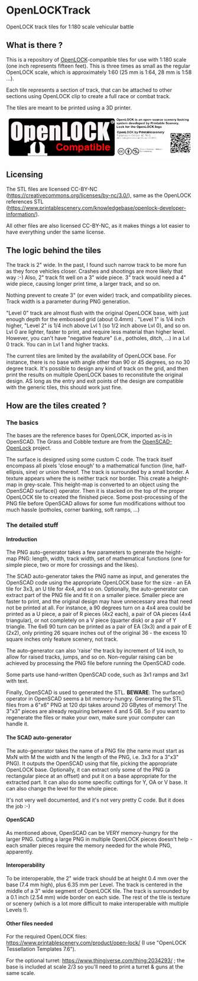 # OpenLOCKTrack
 OpenLOCK track tiles for 1:180 scale vehicular battle
## What is there ?

This is a repository of [OpenLOCK](https://www.printablescenery.com/knowledgebase/openlock/)-compatible tiles for use with 1:180 scale (one inch represents fifteen feet).
This is three times as small as the regular OpenLOCK scale, which is approximately 1:60 (25 mm is 1:64, 28 mm is 1:58 ...).

Each tile represents a section of track, that can be attached to other sections using OpenLOCK clip to create a full race or combat track.

The tiles are meant to be printed using a 3D printer.

![OpenLOCK compatible](Whats-OpenLOCK.jpg)

##  Licensing

The STL files are licensed CC-BY-NC (https://creativecommons.org/licenses/by-nc/3.0/), same as the OpenLOCK references STL (https://www.printablescenery.com/knowledgebase/openlock-developer-information/).

All other files are also licensed CC-BY-NC, as it makes things a lot easier to have everything under the same license.

## The logic behind the tiles

The track is 2" wide. In the past, I found such narrow track to be more fun as they force vehicles closer. Crashes and shootings are more likely that way :-) Also, 2" track fit well on a 3" wide piece. 3" track would need a 4" wide piece, causing longer print time, a larger track, and so on.

Nothing prevent to create 3" (or even wider) track, and compatibility pieces. Track width is a parameter during PNG generation.

"Level 0" track are almost flush with the original OpenLOCK base, with just enough depth for the embossed grid (about 0.4mm) . "Level 1" is 1/4 inch higher, "Level 2" is 1/4 inch above Lvl 1 (so 1/2 inch above Lvl 0), and so on. Lvl 0 are lighter, faster to print, and require less material than higher level. However, you can't have "negative feature" (i.e., potholes, ditch, ...) in a Lvl 0 track. You can in Lvl 1 and higher tracks.

The current tiles are limited by the availability of OpenLOCK base. For instance, there is no base with angle other than 90 or 45 degrees, so no 30 degree track. It's possible to design any kind of track on the grid, and then print the results on multiple OpenLOCK bases to reconstitute the original design. AS long as the entry and exit points of the design are compatible with the generic tiles, this should work just fine.

## How are the tiles created ?

### The basics

The bases are the reference bases for OpenLOCK, imported as-is in OpenSCAD. The Grass and Cobble texture are from the [OpenSCAD-OpenLock](https://github.com/caitlynb/OpenSCAD-OpenLock) project.

The surface is designed using some custom C code. The track itself encompass all pixels 'close enough' to a mathematical function (line, half-ellipsis, sine) or union thereof. The track is surrounded by a small border. A texture appears where the is neither track nor border. This create a height-map in grey-scale. This height-map is converted to an object using the OpenSCAD surface() operator. Then it is stacked on the top of the proper OpenLOCK tile to created the finished piece. Some post-processing of the PNG file before OpenSCAD allows for some fun modifications without too much hassle (potholes, corner banking, soft ramps, ...)

### The detailed stuff

#### Introduction

The PNG auto-generator takes a few parameters to generate the height-map PNG: length, width, track width, set of mathematical functions (one for simple piece, two or more for crossings and the likes).

The SCAD auto-generator takes the PNG name as input, and generates the OpenSCAD code using the appropriate OpenLOCK base for the size - an EA tile for 3x3, an U tile for 4x4, and so on. Optionally, the auto-generator can extract part of the PNG file and fit it on a smaller piece. Smaller piece are faster to print, and the original design may have unnecessary area that need not be printed at all. For instance, a 90 degrees turn on a 4x4 area could be printed as a U piece, a pair of R pieces (4x2 each), a pair of OA pieces (4x4 triangular), or not completely on a V piece (quarter disk) or a pair of Y triangle. The 6x6 90 turn can be printed as a pair of EA (3x3) and a pair of E (2x2), only printing 26 square inches out of the original 36 - the excess 10 square inches only feature scenery, not track.

The auto-generator can also 'raise' the track by increment of 1/4 inch, to allow for raised tracks, jumps, and so on. Non-regular raising can be achieved by processing the PNG file before running the OpenSCAD code.

Some parts use hand-written OpenSCAD code, such as 3x1 ramps and 3x1 with text.

Finally, OpenSCAD is used to generated the STL. **BEWARE**: The surface() operator in OpenSCAD seems a bit memory-hungry. Generating the STL files from a 6"x6" PNG at 120 dpi takes around 20 GBytes of memory! The 3"x3" pieces are already requiring between 4 and 5 GB. So if you want to regenerate the files or make your own, make sure your computer can handle it.

#### The SCAD auto-generator

The auto-generator takes the name of a PNG file (the name must start as MxN with M the width and N the length of the PNG, i.e. 3x3 for a 3"x3" PNG). It outputs the OpenSCAD using that file, picking the appropriate OpenLOCK base. Optionally, it can extract only some of the PNG (a rectangular piece at an offset) and put it on a base appropriate for the extracted part. It can also do some specific cuttings for Y, OA or V base. It can also change the level for the whole piece.

It's not very well documented, and it's not very pretty C code. But it does the job :-)

#### OpenSCAD

As mentioned above, OpenSCAD can be VERY memory-hungry for the larger PNG. Cutting a large PNG in multiple OpenLOCK pieces doesn't help - each smaller pieces require the memory needed for the whole PNG, apparently.


#### Interoperability

To be interoperable, the 2" wide track should be at height 0.4 mm over the base (7.4 mm high), plus 6.35 mm per Level. The track is centered in the middle of a 3" wide segment of OpenLOCK tile. The track is surrounded by a 0.1 inch (2.54 mm) wide border on each side. The rest of the tile is texture or scenery (which is a lot more difficult to make interoperable with multiple Levels !).

#### Other files needed

For the required OpenLOCK files: https://www.printablescenery.com/product/open-lock/ (I use "OpenLOCK Tessellation Templates 7.6").

For the optional turret: https://www.thingiverse.com/thing:2034293/ ; the base is included at scale 2/3 so you'll need to print a turret & guns at the same scale.

